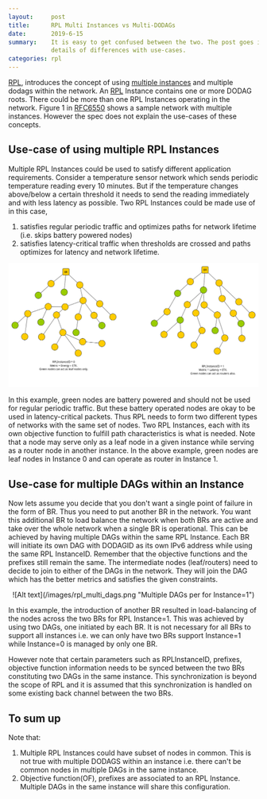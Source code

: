 ```yaml
---
layout:     post
title:      RPL Multi Instances vs Multi-DODAGs
date:       2019-6-15
summary:    It is easy to get confused between the two. The post goes into the
            details of differences with use-cases.
categories: rpl
---
```


[RPL][1], introduces the concept of using [multiple instances][2] and multiple
dodags within the network.  An [RPL][1] Instance contains one or more DODAG
roots. There could be more than one RPL Instances operating in the network.
Figure 1 in [RFC6550][1] shows a sample network with multiple instances. However the
spec does not explain the use-cases of these concepts.

## Use-case of using multiple RPL Instances
Multiple RPL Instances could be used to satisfy different application
requirements. Consider a temperature sensor network which sends periodic
temperature reading every 10 minutes. But if the temperature changes
above/below a certain threshold it needs to send the reading immediately and
with less latency as possible. Two RPL Instances could be made use of in this case,
1. satisfies regular periodic traffic and optimizes paths for network lifetime
   (i.e. skips battery powered nodes)
2. satisfies latency-critical traffic when thresholds are crossed and paths
   optimizes for latency and network lifetime.

![Alt text](/images/rpl_multi.png "Multiple Instances")

In this example, green nodes are battery powered and should not be used for
regular periodic traffic. But these battery operated nodes are okay to be used
in latency-critical packets. Thus RPL needs to form two different types of
networks with the same set of nodes. Two RPL Instances, each with its own
objective function to fulfill path characteristics is what is needed. Note that
a node may serve only as a leaf node in a given instance while serving as a
router node in another instance. In the above example, green nodes are leaf
nodes in Instance 0 and can operate as router in Instance 1.

## Use-case for multiple DAGs within an Instance
Now lets assume you decide that you don't want a single point of failure in the
form of BR. Thus you need to put another BR in the network. You want this
additional BR to load balance the network when both BRs are active and take
over the whole network when a single BR is operational. This can be achieved by
having multiple DAGs within the same RPL Instance. Each BR will initiate its
own DAG with DODAGID as its own IPv6 address while using the same RPL
InstanceID. Remember that the objective functions and the prefixes still remain
the same. The intermediate nodes (leaf/routers) need to decide to join to
either of the DAGs in the network. They will join the DAG which has the better
metrics and satisfies the given constraints.

<div style="text-align:center" markdown="1">
![Alt text](/images/rpl_multi_dags.png "Multiple DAGs per for Instance=1")
</div>

In this example, the introduction of another BR resulted in load-balancing of
the nodes across the two BRs for RPL Instance=1. This was achieved by using two
DAGs, one initiated by each BR. It is not necessary for all BRs to support all
instances i.e. we can only have two BRs support Instance=1 while Instance=0 is
managed by only one BR.

However note that certain parameters such as RPLInstanceID, prefixes, objective
function information needs to be synced between the two BRs constituting two
DAGs in the same instance. This synchronization is beyond the scope of RPL and
it is assumed that this synchronization is handled on some existing back
channel between the two BRs.

## To sum up

Note that:
1. Multiple RPL Instances could have subset of nodes in common. This is not
   true with multiple DODAGS within an instance i.e. there can't be common
   nodes in multiple DAGs in the same instance.
2. Objective function(OF), prefixes are associated to an RPL Instance. Multiple
   DAGs in the same instance will share this configuration.

[1]: https://tools.ietf.org/html/rfc6550
[2]: https://tools.ietf.org/html/rfc6550#section-3.1.3

